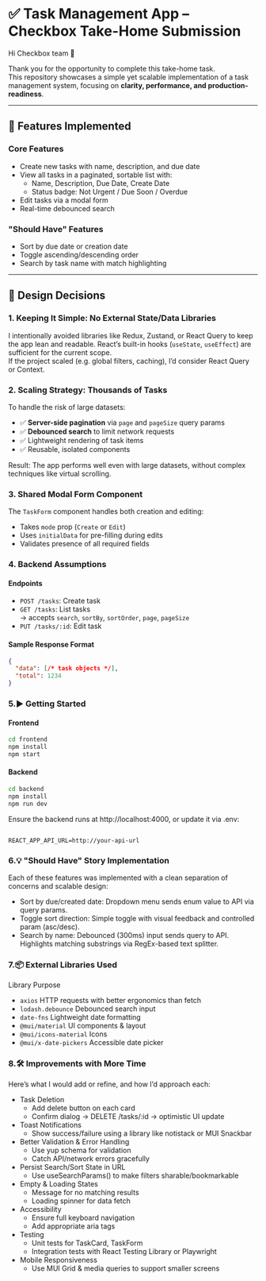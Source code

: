 # ✅ Task Management App – Checkbox Take-Home Submission

Hi Checkbox team 👋

Thank you for the opportunity to complete this take-home task.  
This repository showcases a simple yet scalable implementation of a task management system, focusing on **clarity, performance, and production-readiness**.

---

## 🎯 Features Implemented

### Core Features
- Create new tasks with name, description, and due date
- View all tasks in a paginated, sortable list with:
  - Name, Description, Due Date, Create Date
  - Status badge: Not Urgent / Due Soon / Overdue
- Edit tasks via a modal form
- Real-time debounced search

### "Should Have" Features
- Sort by due date or creation date
- Toggle ascending/descending order
- Search by task name with match highlighting

---

## 🧠 Design Decisions

### 1. Keeping It Simple: No External State/Data Libraries
I intentionally avoided libraries like Redux, Zustand, or React Query to keep the app lean and readable. React’s built-in hooks (`useState`, `useEffect`) are sufficient for the current scope.  
If the project scaled (e.g. global filters, caching), I’d consider React Query or Context.

### 2. Scaling Strategy: Thousands of Tasks
To handle the risk of large datasets:
- ✅ **Server-side pagination** via `page` and `pageSize` query params
- ✅ **Debounced search** to limit network requests
- ✅ Lightweight rendering of task items
- ✅ Reusable, isolated components

Result: The app performs well even with large datasets, without complex techniques like virtual scrolling.

### 3. Shared Modal Form Component
The `TaskForm` component handles both creation and editing:
- Takes `mode` prop (`Create` or `Edit`)
- Uses `initialData` for pre-filling during edits
- Validates presence of all required fields

### 4. Backend Assumptions

#### Endpoints
- `POST /tasks`: Create task  
- `GET /tasks`: List tasks  
  → accepts `search`, `sortBy`, `sortOrder`, `page`, `pageSize`  
- `PUT /tasks/:id`: Edit task

#### Sample Response Format
```json
{
  "data": [/* task objects */],
  "total": 1234
}
```
### 5.▶️ Getting Started

#### Frontend
```bash
cd frontend
npm install
npm start
```
#### Backend
```bash
cd backend
npm install
npm run dev
```
Ensure the backend runs at http://localhost:4000, or update it via .env:

```env

REACT_APP_API_URL=http://your-api-url
```
### 6.💡 "Should Have" Story Implementation
Each of these features was implemented with a clean separation of concerns and scalable design:

- Sort by due/created date: Dropdown menu sends enum value to API via query params.
- Toggle sort direction: Simple toggle with visual feedback and controlled param (asc/desc).
- Search by name: Debounced (300ms) input sends query to API. Highlights matching substrings via RegEx-based text splitter.

### 7.📦 External Libraries Used
Library	Purpose
- `axios`	HTTP requests with better ergonomics than fetch
- `lodash.debounce`	Debounced search input
- `date-fns`	Lightweight date formatting
- `@mui/material`	UI components & layout
- `@mui/icons-material`	Icons
- `@mui/x-date-pickers`	Accessible date picker

### 8.🛠️ Improvements with More Time
Here’s what I would add or refine, and how I’d approach each:

- Task Deletion
  - Add delete button on each card
  -  Confirm dialog → DELETE /tasks/:id → optimistic UI update
- Toast Notifications
  - Show success/failure using a library like notistack or MUI Snackbar
- Better Validation & Error Handling
  - Use yup schema for validation
  - Catch API/network errors gracefully
- Persist Search/Sort State in URL
  - Use useSearchParams() to make filters sharable/bookmarkable
- Empty & Loading States
  - Message for no matching results
  - Loading spinner for data fetch
- Accessibility
  - Ensure full keyboard navigation
  - Add appropriate aria tags
- Testing
  - Unit tests for TaskCard, TaskForm
  - Integration tests with React Testing Library or Playwright
- Mobile Responsiveness
  - Use MUI Grid & media queries to support smaller screens
